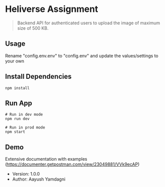 # Heliverse Assignment

> Backend API for authenticated users to upload the image of maximum size of 500 KB.

## Usage

Rename "config.env.env" to "config.env" and update the values/settings to your own

## Install Dependencies

```
npm install
```

## Run App

```
# Run in dev mode
npm run dev

# Run in prod mode
npm start
```

## Demo

Extensive documentation with examples (https://documenter.getpostman.com/view/23049881/VVk9ecAP)

- Version: 1.0.0
- Author: Aayush Yamdagni
